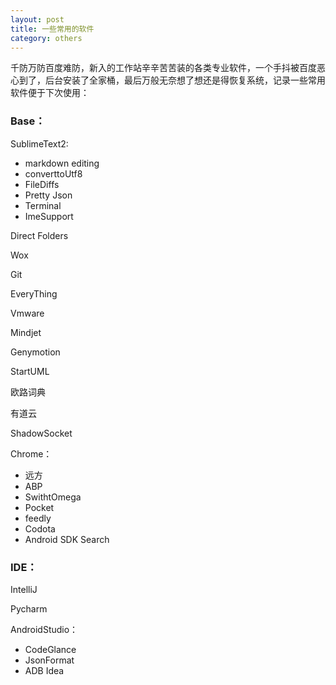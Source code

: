 ```yaml
---
layout: post
title: 一些常用的软件
category: others
---
```


千防万防百度难防，新入的工作站辛辛苦苦装的各类专业软件，一个手抖被百度恶心到了，后台安装了全家桶，最后万般无奈想了想还是得恢复系统，记录一些常用软件便于下次使用：

### Base：

SublimeText2:

* markdown editing            
* converttoUtf8            
* FileDiffs            
* Pretty Json                
* Terminal               
* ImeSupport

Direct Folders

Wox

Git

EveryThing

Vmware

Mindjet

Genymotion     

StartUML

欧路词典

有道云

ShadowSocket

Chrome：

*  远方          
*  ABP     
*  SwithtOmega   
*  Pocket    
*  feedly      
*  Codota          
*  Android SDK  Search     


### IDE：

IntelliJ

Pycharm

AndroidStudio：
 
* CodeGlance                   
* JsonFormat                       
* ADB Idea          

